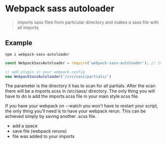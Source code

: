 # Webpack sass autoloader
> imports sass files from particular directory and makes a sass file with all imports

## Example
```npm i webpack-sass-autoloader```

```javascript
const WebpackSassAutoloader = require('webpack-sass-autoloader'); // import module

// add plugin in your webpack.config
new WebpackSassAutoloader('/src/sass/partials/')
```

The parameter is the directory it has to scan for all partials.
After the scan there will be a imports.scss in /src/sass/ directory.
The only thing you will have to do is add the imports.scss file in your main style.scss file.

If you have your webpack on --watch you won't have to restart your script, the only thing you'll need is to have your webpack rerun.
This can be achieved simply by saving another .scss file.
- add a space
- save file (webpack reruns)
- file was added to your imports